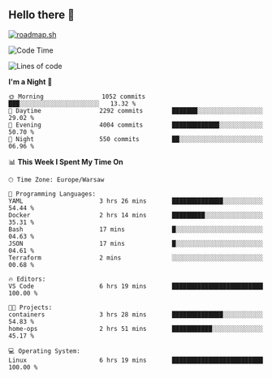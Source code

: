 ## Hello there 👋

[![roadmap.sh](https://roadmap.sh/card/wide/66979ceebf471856f5e911d3?variant=dark)](https://roadmap.sh)

<!--
**vrozaksen/vrozaksen** is a ✨ _special_ ✨ repository because its `README.md` (this file) appears on your GitHub profile.

Here are some ideas to get you started:

- 🔭 I’m currently working on ...
- 🌱 I’m currently learning ...
- 👯 I’m looking to collaborate on ...
- 🤔 I’m looking for help with ...
- 💬 Ask me about ...
- 📫 How to reach me: ...
- 😄 Pronouns: ...
- ⚡ Fun fact: ...
-->

<!--START_SECTION:waka-->
![Code Time](http://img.shields.io/badge/Code%20Time-35%20hrs%205%20mins-blue)

![Lines of code](https://img.shields.io/badge/From%20Hello%20World%20I%27ve%20Written-462.8%20thousand%20lines%20of%20code-blue)

**I'm a Night 🦉** 

```text
🌞 Morning                1052 commits        ███░░░░░░░░░░░░░░░░░░░░░░   13.32 % 
🌆 Daytime                2292 commits        ███████░░░░░░░░░░░░░░░░░░   29.02 % 
🌃 Evening                4004 commits        █████████████░░░░░░░░░░░░   50.70 % 
🌙 Night                  550 commits         ██░░░░░░░░░░░░░░░░░░░░░░░   06.96 % 
```


📊 **This Week I Spent My Time On** 

```text
🕑︎ Time Zone: Europe/Warsaw

💬 Programming Languages: 
YAML                     3 hrs 26 mins       ██████████████░░░░░░░░░░░   54.44 % 
Docker                   2 hrs 14 mins       █████████░░░░░░░░░░░░░░░░   35.31 % 
Bash                     17 mins             █░░░░░░░░░░░░░░░░░░░░░░░░   04.63 % 
JSON                     17 mins             █░░░░░░░░░░░░░░░░░░░░░░░░   04.61 % 
Terraform                2 mins              ░░░░░░░░░░░░░░░░░░░░░░░░░   00.68 % 

🔥 Editors: 
VS Code                  6 hrs 19 mins       █████████████████████████   100.00 % 

🐱‍💻 Projects: 
containers               3 hrs 28 mins       ██████████████░░░░░░░░░░░   54.83 % 
home-ops                 2 hrs 51 mins       ███████████░░░░░░░░░░░░░░   45.17 % 

💻 Operating System: 
Linux                    6 hrs 19 mins       █████████████████████████   100.00 % 
```


<!--END_SECTION:waka-->